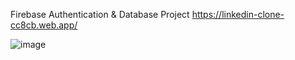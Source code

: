 Firebase Authentication & Database Project https://linkedin-clone-cc8cb.web.app/

![image](https://user-images.githubusercontent.com/70833594/145682336-783e878f-bdef-4e58-b0bc-17ef090172fe.png)
